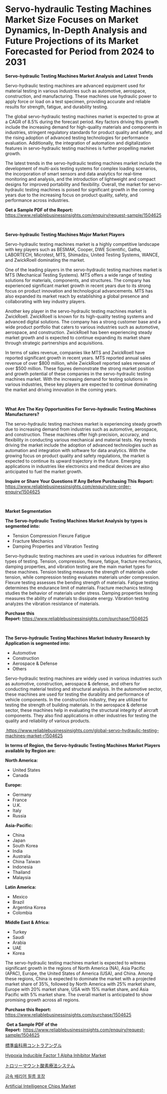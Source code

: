 <p><h1>Servo-hydraulic Testing Machines Market Size Focuses on Market Dynamics, In-Depth Analysis and Future Projections of its Market Forecasted for Period from 2024 to 2031</h1></p><p><strong>Servo-hydraulic Testing Machines Market Analysis and Latest Trends</strong></p>
<p><p>Servo-hydraulic testing machines are advanced equipment used for material testing in various industries such as automotive, aerospace, construction, and manufacturing. These machines use hydraulic power to apply force or load on a test specimen, providing accurate and reliable results for strength, fatigue, and durability testing.</p><p>The global servo-hydraulic testing machines market is expected to grow at a CAGR of 8.5% during the forecast period. Key factors driving this growth include the increasing demand for high-quality materials and components in industries, stringent regulatory standards for product quality and safety, and the rising adoption of advanced testing technologies for performance evaluation. Additionally, the integration of automation and digitalization features in servo-hydraulic testing machines is further propelling market growth.</p><p>The latest trends in the servo-hydraulic testing machines market include the development of multi-axis testing systems for complex loading scenarios, the incorporation of smart sensors and data analytics for real-time monitoring and analysis, and the introduction of lightweight and compact designs for improved portability and flexibility. Overall, the market for servo-hydraulic testing machines is poised for significant growth in the coming years due to the increasing focus on product quality, safety, and performance across industries.</p></p>
<p><strong>Get a Sample PDF of the Report:&nbsp;</strong> <a href="https://www.reliablebusinessinsights.com/enquiry/request-sample/1504625">https://www.reliablebusinessinsights.com/enquiry/request-sample/1504625</a></p>
<p>&nbsp;</p>
<p><strong>Servo-hydraulic Testing Machines Major Market Players</strong></p>
<p><p>Servo-hydraulic testing machines market is a highly competitive landscape with key players such as BESMAK, Cooper, DWE Scientific, Gatha, LABORTECH, Microtest, MTS, Shimadzu, United Testing Systems, WANCE, and ZwickRoell dominating the market.</p><p>One of the leading players in the servo-hydraulic testing machines market is MTS (Mechanical Testing Systems). MTS offers a wide range of testing solutions for materials, components, and structures. The company has experienced significant market growth in recent years due to its strong focus on product innovation and technological advancements. MTS has also expanded its market reach by establishing a global presence and collaborating with key industry players.</p><p>Another key player in the servo-hydraulic testing machines market is ZwickRoell. ZwickRoell is known for its high-quality testing systems and advanced digital solutions. The company has a strong customer base and a wide product portfolio that caters to various industries such as automotive, aerospace, and construction. ZwickRoell has been experiencing steady market growth and is expected to continue expanding its market share through strategic partnerships and acquisitions.</p><p>In terms of sales revenue, companies like MTS and ZwickRoell have reported significant growth in recent years. MTS reported annual sales revenue of over $800 million, while ZwickRoell reported sales revenue of over $500 million. These figures demonstrate the strong market position and growth potential of these companies in the servo-hydraulic testing machines market. With the increasing demand for testing solutions in various industries, these key players are expected to continue dominating the market and driving innovation in the coming years.</p></p>
<p>&nbsp;</p>
<p><strong>What Are The Key Opportunities For Servo-hydraulic Testing Machines Manufacturers?</strong></p>
<p><p>The servo-hydraulic testing machines market is experiencing steady growth due to increasing demand from industries such as automotive, aerospace, and construction. These machines offer high precision, accuracy, and flexibility in conducting various mechanical and material tests. Key trends driving the market include the adoption of advanced technologies such as automation and integration with software for data analytics. With the growing focus on product quality and safety regulations, the market is expected to continue its upward trajectory in the future. Emerging applications in industries like electronics and medical devices are also anticipated to fuel the market growth.</p></p>
<p><strong>Inquire or Share Your Questions If Any Before Purchasing This Report:</strong> <a href="https://www.reliablebusinessinsights.com/enquiry/pre-order-enquiry/1504625">https://www.reliablebusinessinsights.com/enquiry/pre-order-enquiry/1504625</a></p>
<p>&nbsp;</p>
<p><strong>Market Segmentation</strong></p>
<p><strong>The Servo-hydraulic Testing Machines Market Analysis by types is segmented into:</strong></p>
<p><ul><li>Tension Compression Flexure Fatigue</li><li>Fracture Mechanics</li><li>Damping Properties and Vibration Testing</li></ul></p>
<p><p>Servo-hydraulic testing machines are used in various industries for different types of testing. Tension, compression, flexure, fatigue, fracture mechanics, damping properties, and vibration testing are the main market types for these machines. Tension testing measures the strength of materials under tension, while compression testing evaluates materials under compression. Flexure testing assesses the bending strength of materials. Fatigue testing determines the endurance limit of materials. Fracture mechanics testing studies the behavior of materials under stress. Damping properties testing measures the ability of materials to dissipate energy. Vibration testing analyzes the vibration resistance of materials.</p></p>
<p><strong>Purchase this Report:&nbsp;</strong><a href="https://www.reliablebusinessinsights.com/purchase/1504625">https://www.reliablebusinessinsights.com/purchase/1504625</a></p>
<p>&nbsp;</p>
<p><strong>The Servo-hydraulic Testing Machines Market Industry Research by Application is segmented into:</strong></p>
<p><ul><li>Automotive</li><li>Construction</li><li>Aerospace & Defense</li><li>Others</li></ul></p>
<p><p>Servo-hydraulic testing machines are widely used in various industries such as automotive, construction, aerospace & defense, and others for conducting material testing and structural analysis. In the automotive sector, these machines are used for testing the durability and performance of vehicle components. In the construction industry, they are utilized for testing the strength of building materials. In the aerospace & defense sector, these machines help in evaluating the structural integrity of aircraft components. They also find applications in other industries for testing the quality and reliability of various products.</p></p>
<p><a href="https://www.reliablebusinessinsights.com/global-servo-hydraulic-testing-machines-market-r1504625">&nbsp;https://www.reliablebusinessinsights.com/global-servo-hydraulic-testing-machines-market-r1504625</a></p>
<p><strong>In terms of Region, the Servo-hydraulic Testing Machines Market Players available by Region are:</strong></p>
<p>
    <p> <strong> North America: </strong>
        <ul>
            <li>United States</li>
            <li>Canada</li>
        </ul>
        </p> 
    <p> <strong> Europe: </strong>
        <ul>
            <li>Germany</li>
            <li>France</li>
            <li>U.K.</li>
            <li>Italy</li>
            <li>Russia</li>
        </ul>
        </p> 
    <p> <strong> Asia-Pacific: </strong>
        <ul>
            <li>China</li>
            <li>Japan</li>
            <li>South Korea</li>
            <li>India</li>
            <li>Australia</li>
            <li>China Taiwan</li>
            <li>Indonesia</li>
            <li>Thailand</li>
            <li>Malaysia</li>
        </ul>
        </p> 
    <p> <strong> Latin America: </strong>
        <ul>
            <li>Mexico</li>
            <li>Brazil</li>
            <li>Argentina Korea</li>
            <li>Colombia</li>
        </ul>
        </p> 
    <p> <strong> Middle East & Africa: </strong>
        <ul>
            <li>Turkey</li>
            <li>Saudi</li>
            <li>Arabia</li>
            <li>UAE</li>
            <li>Korea</li>
        </ul>
    </p>
    </p>
<p><p>The servo-hydraulic testing machines market is expected to witness significant growth in the regions of North America (NA), Asia Pacific (APAC), Europe, the United States of America (USA), and China. Among these regions, China is expected to dominate the market with a projected market share of 35%, followed by North America with 25% market share, Europe with 20% market share, USA with 15% market share, and Asia Pacific with 5% market share. The overall market is anticipated to show promising growth across all regions.</p></p>
<p><strong>Purchase this Report: </strong><a href="https://www.reliablebusinessinsights.com/purchase/1504625">https://www.reliablebusinessinsights.com/purchase/1504625</a></p>
<p>&nbsp;<strong>Get a Sample PDF of the Report:&nbsp;&nbsp;</strong><a href="https://www.reliablebusinessinsights.com/enquiry/request-sample/1504625">https://www.reliablebusinessinsights.com/enquiry/request-sample/1504625</a></p>
<p><strong></strong></p>
<p><p><a href="https://github.com/alyle7648/Market-Research-Report-List-1/blob/main/771039395114.md">標準歯科用コントラアングル</a></p><p><a href="https://github.com/markusgodoy/Market-Research-Report-List-3/blob/main/hypoxia-inducible-factor-1-alpha-inhibitor-market.md">Hypoxia Inducible Factor 1 Alpha Inhibitor Market</a></p><p><a href="https://github.com/leigh4852023/Market-Research-Report-List-1/blob/main/464893495115.md">トロリーマウント酸素療法システム</a></p><p><a href="https://github.com/Skyleitney456456/Market-Research-Report-List-2/blob/main/926800486762.md">금속 배리어 필름 포장</a></p><p><a href="https://issuu.com/reportprime-2/docs/artificial-intelligence-chips-market-size-2030.ppt">Artificial Intelligence Chips Market</a></p></p>